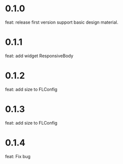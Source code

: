 # 0.1.0

feat: release first version support basic design material.

# 0.1.1

feat: add widget ResponsiveBody

# 0.1.2

feat: add size to FLConfig

# 0.1.3

feat: add size to FLConfig

# 0.1.4

feat: Fix bug 